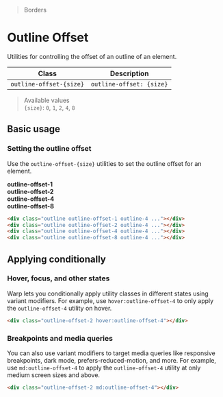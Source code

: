 > Borders

# Outline Offset

Utilities for controlling the offset of an outline of an element.

| Class                   | Description              |
|-------------------------|--------------------------|
| `outline-offset-{size}` | `outline-offset: {size}` |

> Available values <br />
> `{size}`: `0`, `1`, `2`, `4`, `8` <br />

## Basic usage

### Setting the outline offset
Use the `outline-offset-{size}` utilities to set the outline offset for an element.

<example-container>
  <div class="grid grid-cols-2 md:grid-cols-4 gap-16 justify-items-center">
    <div class="text-center">
      <strong class="ex-font-dark">outline-offset-1</strong>
      <div class="pd-bg-violet-300 h-80 w-80 rounded outline outline-offset-1 outline-4 s-outline-focus my-16 mx-auto"></div>
    </div>
    <div class="text-center">
      <strong class="ex-font-dark">outline-offset-2</strong>
      <div class="pd-bg-violet-300 h-80 w-80 rounded outline outline-offset-2 outline-4 s-outline-focus my-16 mx-auto"></div>
    </div>
    <div class="text-center">
      <strong class="ex-font-dark">outline-offset-4</strong>
      <div class="pd-bg-violet-300 h-80 w-80 rounded outline outline-offset-4 outline-4 s-outline-focus my-16 mx-auto"></div>
    </div>
    <div class="text-center">
      <strong class="ex-font-dark">outline-offset-8</strong>
      <div class="pd-bg-violet-300 h-80 w-80 rounded outline outline-offset-8 outline-4 s-outline-focus my-16 mx-auto"></div>
    </div>
  </div>
</example-container>

```html
<div class="outline outline-offset-1 outline-4 ..."></div>
<div class="outline outline-offset-2 outline-4 ..."></div>
<div class="outline outline-offset-4 outline-4 ..."></div>
<div class="outline outline-offset-8 outline-4 ..."></div>
```

## Applying conditionally

### Hover, focus, and other states
Warp lets you conditionally apply utility classes in different states using variant modifiers.
For example, use `hover:outline-offset-4` to only apply the `outline-offset-4` utility on hover.

```html
<div class="outline-offset-2 hover:outline-offset-4"></div>
```

### Breakpoints and media queries
You can also use variant modifiers to target media queries like responsive breakpoints, dark mode, prefers-reduced-motion, and more.
For example, use `md:outline-offset-4` to apply the `outline-offset-4` utility at only medium screen sizes and above.

```html
<div class="outline-offset-2 md:outline-offset-4"></div>
```
